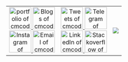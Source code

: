 
<table style="borderColor: #fff">
  <tr align="center" border="0px">
    <td border="0px">
      <a title="Portfolio" href="https://cmcodes1.github.io/">
        <img alt="portfolio of cmcodes" src="https://avatars2.githubusercontent.com/u/34341671?s=460&u=73e18d14ad731e271dcb5a16e215cc7cf626721b&v=4" width="60" height="60" />
      </a>
      <a title="DEV.to" href="https://dev.to/cmcodes">
        <img alt="Blogs of cmcodes" src="https://cdn3.iconfinder.com/data/icons/logos-and-brands-adobe/512/84_Dev-512.png" width="60" height="60" />
      </a> <br/>
      <a title="Instagram" href="https://instagram.com/cmcodes">
        <img alt="Instagram of cmcodes" src="https://cdn4.iconfinder.com/data/icons/social-media-and-logos-11/32/Logo_Instagram-512.png" width="60" height="60" />
      </a>
      <a title="Email" href="mailto:cmcodes10@gmail.com">
        <img alt="Email of cmcodes" src="https://cdn4.iconfinder.com/data/icons/social-media-and-logos-11/32/Logo_Gmail_envelope_letter_email-512.png" width="60" height="60" />
      </a>
    </td>
    <td border="0px">
      <a title="Twitter" href="https://twitter.com/cmcodes1">
        <img alt="Tweets of cmcodes" src="https://cdn4.iconfinder.com/data/icons/social-media-and-logos-11/32/Logo_Twitter_bird-512.png" width="60" height="60" />
      </a>
      <a title="Telegram" href="https://t.me/cmcodes">
        <img alt="Telegram of cmcodes"
             src="https://cdn4.iconfinder.com/data/icons/social-media-and-logos-11/32/Logo_telegram_Airplane_Air_plane_paper_airplane-22-512.png" width="60" height="60" />
      </a> <br/>
      <a title="LinkedIn" href="https://linkedin.com/in/cmcodes">
        <img alt="LinkedIn of cmcodes" src="https://cdn4.iconfinder.com/data/icons/social-media-and-logos-11/32/Logo_LinkedIn-512.png" width="60" height="60" />
      </a>
      <a title="Stackoverflow" href="https://stackoverflow.com/users/8161436/cmcodes">
        <img alt="Stackoverflow of cmcodes"
             src="https://cdn0.iconfinder.com/data/icons/social-media-and-logos-11/32/logo_stackoverflow_Stack_overflow-512.png" width="60" height="60" />
      </a>
    </td>
    <td>
      <img src="https://github.com/cmcodes1/cmcodes1/blob/master/cmcodes.gif" />
    </td>
  </tr>
</table>
